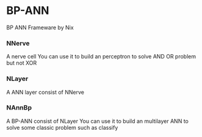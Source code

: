 # BP-ANN
BP ANN Frameware by Nix

### NNerve
A nerve cell
You can use it to build an perceptron to solve AND OR problem but not XOR

### NLayer
A ANN layer consist of NNerve

### NAnnBp
A BP-ANN consist of NLayer
You can use it to build an multilayer ANN to solve some classic problem such as classify
